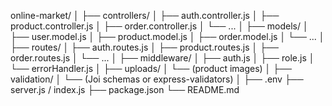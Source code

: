 online-market/
│
├── controllers/
│   ├── auth.controller.js
│   ├── product.controller.js
│   ├── order.controller.js
│   └── ...
│
├── models/
│   ├── user.model.js
│   ├── product.model.js
│   ├── order.model.js
│   └── ...
│
├── routes/
│   ├── auth.routes.js
│   ├── product.routes.js
│   ├── order.routes.js
│   └── ...
│
├── middleware/
│   ├── auth.js
│   ├── role.js
│   └── errorHandler.js
│
├── uploads/
│   └── (product images)
│
├── validation/
│   └── (Joi schemas or express-validators)
│
├── .env
├── server.js / index.js
├── package.json
└── README.md
